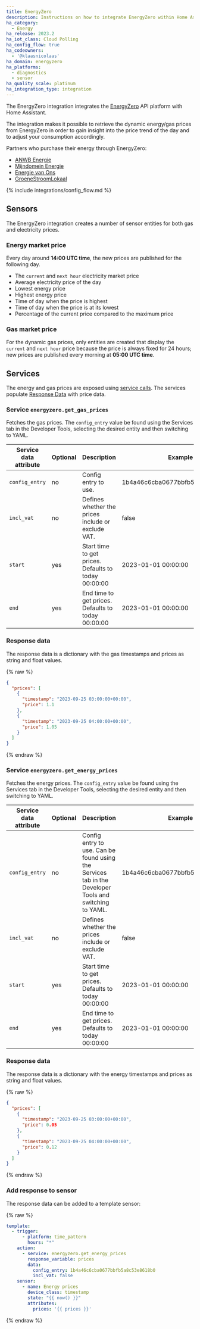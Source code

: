 ```yaml
---
title: EnergyZero
description: Instructions on how to integrate EnergyZero within Home Assistant.
ha_category:
  - Energy
ha_release: 2023.2
ha_iot_class: Cloud Polling
ha_config_flow: true
ha_codeowners:
  - '@klaasnicolaas'
ha_domain: energyzero
ha_platforms:
  - diagnostics
  - sensor
ha_quality_scale: platinum
ha_integration_type: integration
---
```


The EnergyZero integration integrates the [EnergyZero](https://www.energyzero.nl/) API platform with Home Assistant.

The integration makes it possible to retrieve the dynamic energy/gas prices
from EnergyZero in order to gain insight into the price trend of the day and
to adjust your consumption accordingly.

Partners who purchase their energy through EnergyZero:

- [ANWB Energie](https://www.anwb.nl/huis/energie/anwb-energie)
- [Mijndomein Energie](https://www.mijndomein.nl/energie)
- [Energie van Ons](https://www.energie.vanons.org)
- [GroeneStroomLokaal](https://www.groenestroomlokaal.nl)

{% include integrations/config_flow.md %}

## Sensors

The EnergyZero integration creates a number of sensor entities for both gas and electricity prices.

### Energy market price

Every day around **14:00 UTC time**, the new prices are published for the following day.

- The `current` and `next hour` electricity market price
- Average electricity price of the day
- Lowest energy price
- Highest energy price
- Time of day when the price is highest
- Time of day when the price is at its lowest
- Percentage of the current price compared to the maximum price

### Gas market price

For the dynamic gas prices, only entities are created that display the
`current` and `next hour` price because the price is always fixed for
24 hours; new prices are published every morning at **05:00 UTC time**.

## Services

The energy and gas prices are exposed using [service calls](/docs/scripts/service-calls/). The services populate [Response Data](/docs/scripts/service-calls#use-templates-to-handle-response-data) with price data.

### Service `energyzero.get_gas_prices`

Fetches the gas prices. The `config_entry` value be found using the Services tab in the Developer Tools, selecting the desired entity and then switching to YAML.

| Service data attribute | Optional | Description | Example |
| ---------------------- | -------- | ----------- | --------|
| `config_entry` | no | Config entry to use. | 1b4a46c6cba0677bbfb5a8c53e8618b0
| `incl_vat` | no | Defines whether the prices include or exclude VAT. | false
| `start` | yes | Start time to get prices. Defaults to today 00:00:00 | 2023-01-01 00:00:00
| `end` | yes | End time to get prices. Defaults to today 00:00:00 | 2023-01-01 00:00:00

### Response data

The response data is a dictionary with the gas timestamps and prices as string and float values.

{% raw %}

```json
{
  "prices": [
    {
      "timestamp": "2023-09-25 03:00:00+00:00",
      "price": 1.1
    },
    {
      "timestamp": "2023-09-25 04:00:00+00:00",
      "price": 1.05
    }
  ]
}

```

{% endraw %}

### Service `energyzero.get_energy_prices`

Fetches the energy prices. The `config_entry` value be found using the Services tab in the Developer Tools, selecting the desired entity and then switching to YAML.

| Service data attribute | Optional | Description | Example |
| ---------------------- | -------- | ----------- | --------|
| `config_entry` | no | Config entry to use. Can be found using the Services tab in the Developer Tools and switching to YAML. | 1b4a46c6cba0677bbfb5a8c53e8618b0
| `incl_vat` | no | Defines whether the prices include or exclude VAT. | false
| `start` | yes | Start time to get prices. Defaults to today 00:00:00 | 2023-01-01 00:00:00
| `end` | yes | End time to get prices. Defaults to today 00:00:00 | 2023-01-01 00:00:00

### Response data

The response data is a dictionary with the energy timestamps and prices as string and float values.

{% raw %}

```json
{
  "prices": [
    {
      "timestamp": "2023-09-25 03:00:00+00:00",
      "price": 0.05
    },
    {
      "timestamp": "2023-09-25 04:00:00+00:00",
      "price": 0.12
    }
  ]
}
```

{% endraw %}

### Add response to sensor

The response data can be added to a template sensor:

{% raw %}

```yaml
template:
  - trigger:
      - platform: time_pattern
        hours: "*"
    action:
      - service: energyzero.get_energy_prices
        response_variable: prices
        data:
          config_entry: 1b4a46c6cba0677bbfb5a8c53e8618b0
          incl_vat: false
    sensor:
      - name: Energy prices
        device_class: timestamp
        state: "{{ now() }}"
        attributes:
          prices: '{{ prices }}'
```

{% endraw %}
